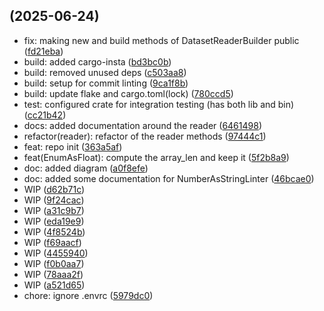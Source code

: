 ##  (2025-06-24)

* fix: making new and build methods of DatasetReaderBuilder public ([fd21eba](https://github.com/SimonTheoret/datalints/commit/fd21eba))
* build: added cargo-insta ([bd3bc0b](https://github.com/SimonTheoret/datalints/commit/bd3bc0b))
* build: removed unused deps ([c503aa8](https://github.com/SimonTheoret/datalints/commit/c503aa8))
* build: setup for commit linting ([9ca1f8b](https://github.com/SimonTheoret/datalints/commit/9ca1f8b))
* build: update flake and cargo.toml(lock) ([780ccd5](https://github.com/SimonTheoret/datalints/commit/780ccd5))
* test: configured crate for integration testing (has both lib and bin) ([cc21b42](https://github.com/SimonTheoret/datalints/commit/cc21b42))
* docs: added documentation around the reader ([6461498](https://github.com/SimonTheoret/datalints/commit/6461498))
* refactor(reader): refactor of the reader methods ([97444c1](https://github.com/SimonTheoret/datalints/commit/97444c1))
* feat: repo init ([363a5af](https://github.com/SimonTheoret/datalints/commit/363a5af))
* feat(EnumAsFloat): compute the array_len and keep it ([5f2b8a9](https://github.com/SimonTheoret/datalints/commit/5f2b8a9))
* doc: added diagram ([a0f8efe](https://github.com/SimonTheoret/datalints/commit/a0f8efe))
* doc: added some documentation for NumberAsStringLinter ([46bcae0](https://github.com/SimonTheoret/datalints/commit/46bcae0))
* WIP ([d62b71c](https://github.com/SimonTheoret/datalints/commit/d62b71c))
* WIP ([9f24cac](https://github.com/SimonTheoret/datalints/commit/9f24cac))
* WIP ([a31c9b7](https://github.com/SimonTheoret/datalints/commit/a31c9b7))
* WIP ([eda19e9](https://github.com/SimonTheoret/datalints/commit/eda19e9))
* WIP ([4f8524b](https://github.com/SimonTheoret/datalints/commit/4f8524b))
* WIP ([f69aacf](https://github.com/SimonTheoret/datalints/commit/f69aacf))
* WIP ([4455940](https://github.com/SimonTheoret/datalints/commit/4455940))
* WIP ([f0b0aa7](https://github.com/SimonTheoret/datalints/commit/f0b0aa7))
* WIP ([78aaa2f](https://github.com/SimonTheoret/datalints/commit/78aaa2f))
* WIP ([a521d65](https://github.com/SimonTheoret/datalints/commit/a521d65))
* chore: ignore .envrc ([5979dc0](https://github.com/SimonTheoret/datalints/commit/5979dc0))



